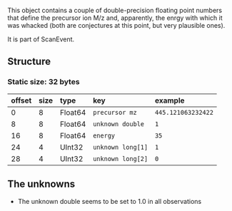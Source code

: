 This object contains a couple of double-precision floating point numbers that define the precursor ion M/z and, apparently, the enrgy with which it was whacked (both are conjectures at this point, but very plausible
ones).

It is part of ScanEvent.

## Structure ##
### Static size: 32 bytes ###

| offset | size | type | key | example |
|:-------|:-----|:-----|:----|:--------|
| 0      | 8    | Float64 | `precursor mz` | `445.121063232422` |
| 8      | 8    | Float64 | `unknown double` | `1`     |
| 16     | 8    | Float64 | `energy` | `35`    |
| 24     | 4    | UInt32 | `unknown long[1]` | `1`     |
| 28     | 4    | UInt32 | `unknown long[2]` | `0`     |

## The unknowns ##

  * The unknown double seems to be set to 1.0 in all observations